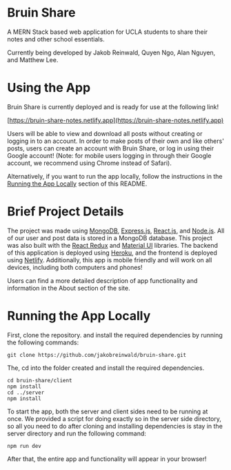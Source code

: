 # Bruin Share
A MERN Stack based web application for UCLA students to share their notes and other school essentials.

Currently being developed by Jakob Reinwald, Quyen Ngo, Alan Nguyen, and Matthew Lee.

# Using the App

Bruin Share is currently deployed and is ready for use at the following link!

[https://bruin-share-notes.netlify.app](https://bruin-share-notes.netlify.app)

Users will be able to view and download all posts without creating or logging in to an account. In order to make posts of their own and like others' posts, users can create an account with Bruin Share, or log in using their Google account! (Note: for mobile users logging in through their Google account, we recommend using Chrome instead of Safari).

Alternatively, if you want to run the app locally, follow the instructions in the [Running the App Locally](#Running-the-App-Locally) section of this README.

# Brief Project Details

The project was made using [MongoDB](https://www.mongodb.com), [Express.js](https://expressjs.com), [React.js](https://reactjs.org), and [Node.js](https://nodejs.org/en/). All of our user and post data is stored in a MongoDB database. This project was also built with the [React Redux](https://react-redux.js.org) and [Material UI](https://material-ui.com) libraries. The backend of this application is deployed using [Heroku](https://dashboard.heroku.com/apps), and the frontend is deployed using [Netlify](https://www.netlify.com). Additionally, this app is mobile friendly and will work on all devices, including both computers and phones!

Users can find a more detailed description of app functionality and information in the About section of the site.

# Running the App Locally

First, clone the repository. and install the required dependencies by running the following commands:
```
git clone https://github.com/jakobreinwald/bruin-share.git
```

The, cd into the folder created and install the required dependencies.
```
cd bruin-share/client
npm install
cd ../server
npm install
```

To start the app, both the server and client sides need to be running at once. We provided a script for doing exactly so in the server side directory, so all you need to do after cloning and installing dependencies is stay in the server directory and run the following command:
```
npm run dev
```

After that, the entire app and functionality will appear in your browser!


